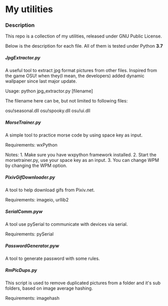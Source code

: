 # My utilities

### Description

This repo is a collection of my utilities, released under GNU Public License.

Below is the description for each file. All of them is tested under Python **3.7**



##### JpgExtractor.py

A useful tool to extract jpg format pictures from other files. Inspired from the game OSU! when they(I mean, the developers) added dynamic wallpaper since last major update.

Usage: python jpg_extractor.py [filename]

The filename here can be, but not limited to following files:

osu!seasonal.dll osu!spooky.dll osu!ui.dll

##### MorseTrainer.py

A simple tool to practice morse code by using space key as input.

Requirements: wxPython

Notes: 1. Make sure you have wxpython framework installed. 2. Start the morsetrainer.py, use your space key as an input. 3. You can change WPM by changing the WPM option.

##### PixivGifDownloader.py

A tool to help download gifs from Pixiv.net.

Requirements: imageio, urllib2

##### SerialComm.pyw

A tool use pySerial to communicate with devices via serial.

Requirements: pySerial

##### PasswordGenerator.pyw

A tool to generate password with some rules.

##### RmPicDups.py

This script is used to remove duplicated pictures from a folder and it's sub folders, based on image average hashing.

Requirements: imagehash